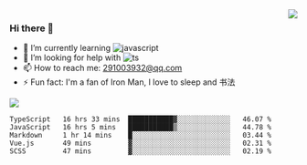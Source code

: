 <img align='right' src='https://github-readme-stats.vercel.app/api?username=niaogege&show_icons=true&theme=radical'/>

### Hi there 👋

- 🌱 I’m currently learning ![javascript](https://img.shields.io/badge/javacript-learn-orange)
- 🤔 I’m looking for help with ![ts](https://img.shields.io/badge/ts-learn-yellow)
- 📫 How to reach me: 291003932@qq.com
- ⚡ Fun fact:  I'm a fan of Iron Man, I love to sleep and 书法

![](https://github-readme-stats.vercel.app/api/top-langs/?username=niaogege&layout=compact)

<!--START_SECTION:waka-->
```text
TypeScript   16 hrs 33 mins  ███████████▓░░░░░░░░░░░░░   46.07 % 
JavaScript   16 hrs 5 mins   ███████████▒░░░░░░░░░░░░░   44.78 % 
Markdown     1 hr 14 mins    █░░░░░░░░░░░░░░░░░░░░░░░░   03.44 % 
Vue.js       49 mins         ▓░░░░░░░░░░░░░░░░░░░░░░░░   02.31 % 
SCSS         47 mins         ▓░░░░░░░░░░░░░░░░░░░░░░░░   02.19 % 
```
<!--END_SECTION:waka-->
